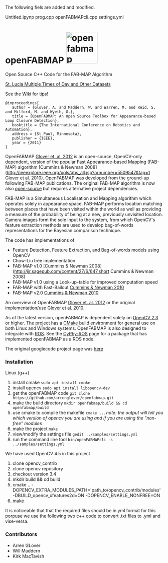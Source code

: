 The following fiels are added and modified.

Untitled.ipynp
prog.cpp
openFABMAPcli.cpp
settings.yml

# openFABMAP <img width="100" alt="openfabmap" src="https://user-images.githubusercontent.com/9265237/52215895-5272bc80-2895-11e9-8af5-0a9fca32cf42.PNG">

Open Source C++ Code for the FAB-MAP Algorithm

[St. Lucia Multiple Times of Day and Other Datasets](https://github.com/arrenglover/openfabmap/wiki/Datasets)

See the [Wiki](https://github.com/arrenglover/openfabmap/wiki) for tips!

```
@inproceedings{
   author = {Glover, A. and Maddern, W. and Warren, M. and Reid, S. and Milford, M. and Wyeth, G.},
   title = {OpenFABMAP: An Open Source Toolbox for Appearance-based Loop Closure Detection},
   booktitle = {The International Conference on Robotics and Automation},
   address = {St Paul, Minnesota},
   publisher = {IEEE},
   year = {2011}
}
```

OpenFABMAP [Glover et. al. 2012](http://ieeexplore.ieee.org/xpls/abs_all.jsp?arnumber=5509547&tag=1) is an open-source, OpenCV-only dependent, version of the popular Fast Appearance-based Mapping (FAB-MAP) algorithm [Cummins & Newman 2008](http://ieeexplore.ieee.org/xpls/abs_all.jsp?arnumber=5509547&tag=1 Glover et al. 2010). OpenFABMAP was developed from the ground-up following FAB-MAP publications. The original FAB-MAP algorithm is now also [open-source](http://www.robots.ox.ac.uk/~mjc/Software.htm) but requires alternative project dependencies. 

FAB-MAP is a Simultaneous Localisation and Mapping algorithm which operates solely in appearance space. FAB-MAP performs location matching between places that have been visited within the world as well as providing a measure of the probability of being at a new, previously unvisited location. Camera images form the sole input to the system, from which OpenCV's feature extraction methods are used to develop bag-of-words representations for the Bayesian comparison technique. 

The code has implementations of
 * Feature Detection, Feature Extraction, and Bag-of-words models using OpenCV
 * Chow-Liu tree implementation
 * FAB-MAP v1.0 [Cummins & Newman 2008](http://ijr.sagepub.com/content/27/6/647.short Cummins & Newman 2008)
 * FAB-MAP v1.0 using a Look-up-table for improved computation speed
 * FAB-MAP with Fast-Bailout [Cummins & Newman 2010](http://ieeexplore.ieee.org/xpls/abs_all.jsp?arnumber=5613942)
 * FAB-MAP v2.0 [Cummins & Newman 2010](http://ijr.sagepub.com/content/30/9/1100.short)

An overview of OpenFABMAP [Glover et. al. 2012](http://ieeexplore.ieee.org/xpls/abs_all.jsp?arnumber=5509547&tag=1) or the original implementation/use [Glover et al. 2010](http://eprints.qut.edu.au/50317/1/glover_ICRA2012_final.pdf).

As of the latest version, openFABMAP is dependent solely on [OpenCV 2.3](http://opencv.org/) or higher.  The project has a [CMake](http://www.cmake.org/) build environment for general use on both Linux and Windows systems. OpenFABMAP is also designed to integrate with [ROS](http://www.ros.org/wiki/). See the [CyPhy-ROS](https://wiki.qut.edu.au/display/cyphy/cyphy+ROS+wiki+page) page for a package that has implemented openFABMAP as a ROS node.

The original googlecode project page was [here](http://code.google.com/p/openfabmap/)



### Installation

Linux (g++)

1. install cmake `sudo apt install cmake`
1. install opencv `sudo apt install libopencv-dev`
1. get the openFABMAP code `git clone https://github.com/arrenglover/openfabmap.git`
1. make the build directory `mkdir openfabmap/build && cd openfabmap/build`
1. use cmake to compile the makefile `cmake ..`. *note: the output will tell you which version of opencv you are using and if you are using the "non-free" modules*
1. make the project `make`
1. view/modify the settings file `gedit ../samples/settings.yml`
1. run the command line tool `bin/openFABMAPcli -s ../samples/settings.yml`

We have used OpenCV 4.5 in this project

1. clone opencv_contrib
1. clone opencv repository
1. checkout version 3.4
1. mkdir build && cd build
1. cmake .. -DOPENCV_EXTRA_MODULES_PATH='path_to/opencv_contrib/modules' -DBUILD_opencv_xfeatures2d=ON -DOPENCV_ENABLE_NONFREE=ON
1. make

It is noticeable that that the required files should be in yml
format for this porpuse we use the following two c++ code to convert .txt files to .yml and vise-versa.

### Contributors

 - Arren GLover
 - Will Maddern
 - Kirk MacTavish
